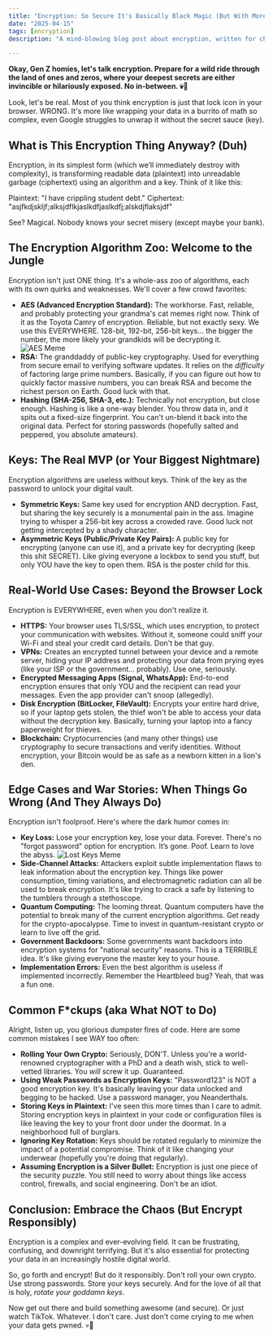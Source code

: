 ```yaml
---
title: "Encryption: So Secure It's Basically Black Magic (But With More Math)"
date: "2025-04-15"
tags: [encryption]
description: "A mind-blowing blog post about encryption, written for chaotic Gen Z engineers. Prepare to have your brain scrambled (then optionally decrypted)."

---
```


**Okay, Gen Z homies, let's talk encryption. Prepare for a wild ride through the land of ones and zeros, where your deepest secrets are either invincible or hilariously exposed. No in-between. 💀🙏**

Look, let's be real. Most of you think encryption is just that lock icon in your browser. WRONG. It's more like wrapping your data in a burrito of math so complex, even Google struggles to unwrap it without the secret sauce (key).

## What is This Encryption Thing Anyway? (Duh)

Encryption, in its simplest form (which we’ll immediately destroy with complexity), is transforming readable data (plaintext) into unreadable garbage (ciphertext) using an algorithm and a key. Think of it like this:

Plaintext: "I have crippling student debt."
Ciphertext: "asjfkdjskljf;alksjdflkjaslkdfjaslkdfj;alskdjflaksjdf"

See? Magical. Nobody knows your secret misery (except maybe your bank).

## The Encryption Algorithm Zoo: Welcome to the Jungle

Encryption isn't just ONE thing. It's a whole-ass zoo of algorithms, each with its own quirks and weaknesses. We'll cover a few crowd favorites:

*   **AES (Advanced Encryption Standard):** The workhorse. Fast, reliable, and probably protecting your grandma's cat memes right now. Think of it as the Toyota Camry of encryption. Reliable, but not exactly sexy. We use this EVERYWHERE. 128-bit, 192-bit, 256-bit keys... the bigger the number, the more likely your grandkids will be decrypting it.
    ![AES Meme](https://i.imgflip.com/3k00h6.jpg)
*   **RSA:** The granddaddy of public-key cryptography. Used for everything from secure email to verifying software updates. It relies on the *difficulty* of factoring large prime numbers. Basically, if you can figure out how to quickly factor massive numbers, you can break RSA and become the richest person on Earth. Good luck with that.
*   **Hashing (SHA-256, SHA-3, etc.):** Technically not encryption, but close enough. Hashing is like a one-way blender. You throw data in, and it spits out a fixed-size fingerprint. You can't un-blend it back into the original data. Perfect for storing passwords (hopefully salted and peppered, you absolute amateurs).

## Keys: The Real MVP (or Your Biggest Nightmare)

Encryption algorithms are useless without keys. Think of the key as the password to unlock your digital vault.

*   **Symmetric Keys:** Same key used for encryption AND decryption. Fast, but sharing the key securely is a monumental pain in the ass. Imagine trying to whisper a 256-bit key across a crowded rave. Good luck not getting intercepted by a shady character.
*   **Asymmetric Keys (Public/Private Key Pairs):** A public key for encrypting (anyone can use it), and a private key for decrypting (keep this shit SECRET). Like giving everyone a lockbox to send you stuff, but only YOU have the key to open them. RSA is the poster child for this.

## Real-World Use Cases: Beyond the Browser Lock

Encryption is EVERYWHERE, even when you don't realize it.

*   **HTTPS:** Your browser uses TLS/SSL, which uses encryption, to protect your communication with websites. Without it, someone could sniff your Wi-Fi and steal your credit card details. Don't be that guy.
*   **VPNs:** Creates an encrypted tunnel between your device and a remote server, hiding your IP address and protecting your data from prying eyes (like your ISP or the government... probably). Use one, seriously.
*   **Encrypted Messaging Apps (Signal, WhatsApp):** End-to-end encryption ensures that only YOU and the recipient can read your messages. Even the app provider can't snoop (allegedly).
*   **Disk Encryption (BitLocker, FileVault):** Encrypts your entire hard drive, so if your laptop gets stolen, the thief won't be able to access your data without the decryption key. Basically, turning your laptop into a fancy paperweight for thieves.
*   **Blockchain:** Cryptocurrencies (and many other things) use cryptography to secure transactions and verify identities. Without encryption, your Bitcoin would be as safe as a newborn kitten in a lion's den.

## Edge Cases and War Stories: When Things Go Wrong (And They Always Do)

Encryption isn't foolproof. Here's where the dark humor comes in:

*   **Key Loss:** Lose your encryption key, lose your data. Forever. There's no "forgot password" option for encryption. It’s gone. Poof. Learn to love the abyss.
    ![Lost Keys Meme](https://imgflip.com/s/meme/Doge.jpg)
*   **Side-Channel Attacks:** Attackers exploit subtle implementation flaws to leak information about the encryption key. Things like power consumption, timing variations, and electromagnetic radiation can all be used to break encryption. It's like trying to crack a safe by listening to the tumblers through a stethoscope.
*   **Quantum Computing:** The looming threat. Quantum computers have the potential to break many of the current encryption algorithms. Get ready for the crypto-apocalypse. Time to invest in quantum-resistant crypto or learn to live off the grid.
*   **Government Backdoors:** Some governments want backdoors into encryption systems for "national security" reasons. This is a TERRIBLE idea. It's like giving everyone the master key to your house.
*   **Implementation Errors:** Even the best algorithm is useless if implemented incorrectly. Remember the Heartbleed bug? Yeah, that was a fun one.

## Common F*ckups (aka What NOT to Do)

Alright, listen up, you glorious dumpster fires of code. Here are some common mistakes I see WAY too often:

*   **Rolling Your Own Crypto:** Seriously, DON'T. Unless you're a world-renowned cryptographer with a PhD and a death wish, stick to well-vetted libraries. You *will* screw it up. Guaranteed.
*   **Using Weak Passwords as Encryption Keys:** "Password123" is NOT a good encryption key. It's basically leaving your data unlocked and begging to be hacked. Use a password manager, you Neanderthals.
*   **Storing Keys in Plaintext:** I've seen this more times than I care to admit. Storing encryption keys in plaintext in your code or configuration files is like leaving the key to your front door under the doormat. In a neighborhood full of burglars.
*   **Ignoring Key Rotation:** Keys should be rotated regularly to minimize the impact of a potential compromise. Think of it like changing your underwear (hopefully you're doing that regularly).
*   **Assuming Encryption is a Silver Bullet:** Encryption is just one piece of the security puzzle. You still need to worry about things like access control, firewalls, and social engineering. Don't be an idiot.

## Conclusion: Embrace the Chaos (But Encrypt Responsibly)

Encryption is a complex and ever-evolving field. It can be frustrating, confusing, and downright terrifying. But it's also essential for protecting your data in an increasingly hostile digital world.

So, go forth and encrypt! But do it responsibly. Don't roll your own crypto. Use strong passwords. Store your keys securely. And for the love of all that is holy, *rotate your goddamn keys*.

Now get out there and build something awesome (and secure). Or just watch TikTok. Whatever. I don't care. Just don't come crying to me when your data gets pwned. 💀🙏
